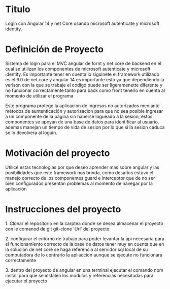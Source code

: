 <h1>Titulo</h1> 
<p>Login con Angular 14 y net Core usando microsoft autenticate y microsoft identity. </p>
<h1>Definición de Proyecto</h1>
<p>Sistema de login para el MVC angular de fornt y net core de backend en el cual se utilizan los componentes de microsoft autenticate y microsoft identity.
Es importante tener en cuenta lo siguinete el framework utilizado es el 6.0 de net core y angular 14 es importante esto ya que dependiendo la verison con
la que se trabaje el codigo  puede ser ligeramenette diferente y no funcionar correctamente tanto para back como front tenerlo en cuenta al momento de 
utilizar el programa</p>
<p>Este programa protege la aplicacion de ingresos no autorizados mediante métodos de auntenticación y autorizacion para que no sea posible ingresar 
a un componente de la página sin haberse logueado a la sesion, estos componentes se apoyan de una base de datos para identificar al usuario,
ademas manejan un tiempo de vida de sesion por lo que si la sesion caduca se lo devolvera al loguin.</p>
<h1>Motivación del proyecto</h1> 
<p>Utilicé estas tecnologias por que deseo aprender mas sobre angular y las posibilidades que este framework nos brinda,  como desafios estuvo el manejo correcto 
de los componentes guard e interceptor que de no ser bien configurados presentan problemas al momento de navegar por la aplicación </p>
<h1>Instrucciones del proyecto</h1> 
<p>1. Clonar el repositorio en la carptea donde se desea almacenar el proyecto con le comanod de git  git-clone 'Url' del proyecto</p>
<p>2. configurar el entorno de trabajo para poder levantar la api necesaria para el funcionamiento correcto de la base de datos tener muy en cuenta que en 
  la solucion de net core se haga referencia al servidor sql local de su computadora de lo contrario la apliaccion aunque se ejecute no funcionara correctamente</p>
<p>3. dentro del proyecto de angular en una terminal ejecutar el comando npm install para que se instalen los modulos y referencias necesitadas para ejecutar el proyecto</p>
